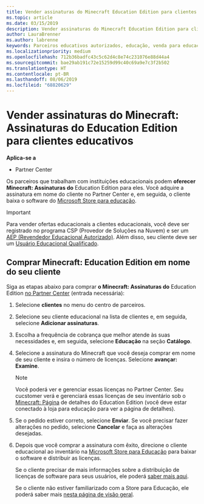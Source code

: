 ```yaml
---
title: Vender assinaturas do Minecraft Education Edition para clientes da área de educação
ms.topic: article
ms.date: 03/15/2019
description: Vender assinaturas do Minecraft Education Edition para clientes da área de educação qualificados.
author: LauraBrenner
ms.author: labrenne
keywords: Parceiros educativos autorizados, educação, venda para educação, escolas
ms.localizationpriority: medium
ms.openlocfilehash: 712b36badfc43c5c62d4c8e74c231076e88d44a4
ms.sourcegitcommit: bae29ab191c72e15259d99c40c69a9e7c3f2b502
ms.translationtype: HT
ms.contentlocale: pt-BR
ms.lasthandoff: 08/06/2019
ms.locfileid: "68820629"
---
```

# <a name="sell-minecraft-education-edition-subscriptions-to-education-customers"></a>Vender assinaturas do Minecraft: Assinaturas do Education Edition para clientes educativos

**Aplica-se a**

-  Partner Center

Os parceiros que trabalham com instituições educacionais podem **oferecer Minecraft: Assinaturas do** Education Edition para eles. Você adquire a assinatura em nome do cliente no Partner Center e, em seguida, o cliente baixa o software do [Microsoft Store para educação](https://educationstore.microsoft.com). 

>[!IMPORTANT]
>Para vender ofertas educacionais a clientes educacionais, você deve ser registrado no programa CSP (Provedor de Soluções na Nuvem) e ser um [AEP (Revendedor Educacional Autorizado)](https://www.mepn.com). Além disso, seu cliente deve ser um [Usuário Educacional Qualificado](https://www.microsoftvolumelicensing.com/DocumentSearch.aspx?Mode=3&DocumentTypeId=7).  

 
## <a name="buy-minecraft-education-edition-on-behalf-of-your-customer"></a>Comprar **Minecraft: Education** Edition em nome do seu cliente

Siga as etapas abaixo para comprar **o Minecraft: Assinaturas do** Education Edition [no Partner Center](https://partnercenter.microsoft.com/pcv/dashboard/overview
) (entrada necessária):

  1.  Selecione **clientes** no menu do centro de parceiros.
  
  2.  Selecione seu cliente educacional na lista de clientes e, em seguida, selecione **Adicionar assinaturas**.
  
  3.  Escolha a frequência de cobrança que melhor atende às suas necessidades e, em seguida, selecione **Educação** na seção **Catálogo**.

  4.  Selecione a assinatura do Minecraft que você deseja comprar em nome de seu cliente e insira o número de licenças. Selecione **avançar: Examine**.

      >[!NOTE]
      >Você poderá ver e gerenciar essas licenças no Partner Center. Seu cucstomer verá e gerenciará essas licenças de seu inventário sob o [Minecraft: Página](https://educationstore.microsoft.com/store/details/minecraft-education-edition/9nblggh4r2r6) de detalhes do Education Edition (você deve estar conectado à loja para educação para ver a página de detalhes). 

  5.  Se o pedido estiver correto, selecione **Enviar**. Se você precisar fazer alterações no pedido, selecione **Cancelar** e faça as alterações desejadas.   

  6.  Depois que você comprar a assinatura com êxito, direcione o cliente educacional ao inventário na [Microsoft Store para Educação](https://educationstore.microsoft.com) para baixar o software e distribuir as licenças.

      Se o cliente precisar de mais informações sobre a distribuição de licenças de software para seus usuários, ele poderá [saber mais aqui](https://docs.microsoft.com/education/windows/school-get-minecraft#distribute-minecraft).  
  
      Se o cliente não estiver familiarizado com a Store para Educação, ele poderá saber mais [nesta página de visão geral](https://docs.microsoft.com/microsoft-store/windows-store-for-business-overview).  

      

